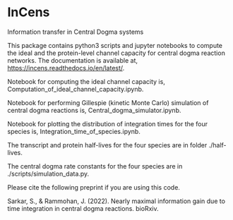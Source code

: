# InCens
Information transfer in Central Dogma systems

This package contains python3 scripts and jupyter notebooks to compute the ideal and the protein-level channel capacity for central dogma reaction networks. The documentation is available at, https://incens.readthedocs.io/en/latest/.

Notebook for computing the ideal channel capacity is, Computation_of_ideal_channel_capacity.ipynb.

Notebook for performing Gillespie (kinetic Monte Carlo) simulation of central dogma reactions is, Central_dogma_simulator.ipynb.

Notebook for plotting the distribution of integration times for the four species is, Integration_time_of_species.ipynb.

The transcript and protein half-lives for the four species are in folder ./half-lives.

The central dogma rate constants for the four species are in ./scripts/simulation_data.py.

Please cite the following preprint if you are using this code.

Sarkar, S., & Rammohan, J. (2022). Nearly maximal information gain due to time integration in central dogma reactions. bioRxiv.

